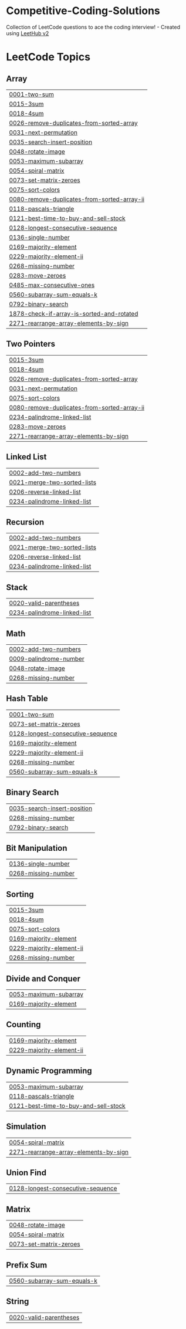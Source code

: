 # Competitive-Coding-Solutions
Collection of LeetCode questions to ace the coding interview! - Created using [LeetHub v2](https://github.com/arunbhardwaj/LeetHub-2.0)

<!---LeetCode Topics Start-->
# LeetCode Topics
## Array
|  |
| ------- |
| [0001-two-sum](https://github.com/shounak-26/Competitive-Coding-Solutions/tree/master/0001-two-sum) |
| [0015-3sum](https://github.com/shounak-26/Competitive-Coding-Solutions/tree/master/0015-3sum) |
| [0018-4sum](https://github.com/shounak-26/Competitive-Coding-Solutions/tree/master/0018-4sum) |
| [0026-remove-duplicates-from-sorted-array](https://github.com/shounak-26/Competitive-Coding-Solutions/tree/master/0026-remove-duplicates-from-sorted-array) |
| [0031-next-permutation](https://github.com/shounak-26/Competitive-Coding-Solutions/tree/master/0031-next-permutation) |
| [0035-search-insert-position](https://github.com/shounak-26/Competitive-Coding-Solutions/tree/master/0035-search-insert-position) |
| [0048-rotate-image](https://github.com/shounak-26/Competitive-Coding-Solutions/tree/master/0048-rotate-image) |
| [0053-maximum-subarray](https://github.com/shounak-26/Competitive-Coding-Solutions/tree/master/0053-maximum-subarray) |
| [0054-spiral-matrix](https://github.com/shounak-26/Competitive-Coding-Solutions/tree/master/0054-spiral-matrix) |
| [0073-set-matrix-zeroes](https://github.com/shounak-26/Competitive-Coding-Solutions/tree/master/0073-set-matrix-zeroes) |
| [0075-sort-colors](https://github.com/shounak-26/Competitive-Coding-Solutions/tree/master/0075-sort-colors) |
| [0080-remove-duplicates-from-sorted-array-ii](https://github.com/shounak-26/Competitive-Coding-Solutions/tree/master/0080-remove-duplicates-from-sorted-array-ii) |
| [0118-pascals-triangle](https://github.com/shounak-26/Competitive-Coding-Solutions/tree/master/0118-pascals-triangle) |
| [0121-best-time-to-buy-and-sell-stock](https://github.com/shounak-26/Competitive-Coding-Solutions/tree/master/0121-best-time-to-buy-and-sell-stock) |
| [0128-longest-consecutive-sequence](https://github.com/shounak-26/Competitive-Coding-Solutions/tree/master/0128-longest-consecutive-sequence) |
| [0136-single-number](https://github.com/shounak-26/Competitive-Coding-Solutions/tree/master/0136-single-number) |
| [0169-majority-element](https://github.com/shounak-26/Competitive-Coding-Solutions/tree/master/0169-majority-element) |
| [0229-majority-element-ii](https://github.com/shounak-26/Competitive-Coding-Solutions/tree/master/0229-majority-element-ii) |
| [0268-missing-number](https://github.com/shounak-26/Competitive-Coding-Solutions/tree/master/0268-missing-number) |
| [0283-move-zeroes](https://github.com/shounak-26/Competitive-Coding-Solutions/tree/master/0283-move-zeroes) |
| [0485-max-consecutive-ones](https://github.com/shounak-26/Competitive-Coding-Solutions/tree/master/0485-max-consecutive-ones) |
| [0560-subarray-sum-equals-k](https://github.com/shounak-26/Competitive-Coding-Solutions/tree/master/0560-subarray-sum-equals-k) |
| [0792-binary-search](https://github.com/shounak-26/Competitive-Coding-Solutions/tree/master/0792-binary-search) |
| [1878-check-if-array-is-sorted-and-rotated](https://github.com/shounak-26/Competitive-Coding-Solutions/tree/master/1878-check-if-array-is-sorted-and-rotated) |
| [2271-rearrange-array-elements-by-sign](https://github.com/shounak-26/Competitive-Coding-Solutions/tree/master/2271-rearrange-array-elements-by-sign) |
## Two Pointers
|  |
| ------- |
| [0015-3sum](https://github.com/shounak-26/Competitive-Coding-Solutions/tree/master/0015-3sum) |
| [0018-4sum](https://github.com/shounak-26/Competitive-Coding-Solutions/tree/master/0018-4sum) |
| [0026-remove-duplicates-from-sorted-array](https://github.com/shounak-26/Competitive-Coding-Solutions/tree/master/0026-remove-duplicates-from-sorted-array) |
| [0031-next-permutation](https://github.com/shounak-26/Competitive-Coding-Solutions/tree/master/0031-next-permutation) |
| [0075-sort-colors](https://github.com/shounak-26/Competitive-Coding-Solutions/tree/master/0075-sort-colors) |
| [0080-remove-duplicates-from-sorted-array-ii](https://github.com/shounak-26/Competitive-Coding-Solutions/tree/master/0080-remove-duplicates-from-sorted-array-ii) |
| [0234-palindrome-linked-list](https://github.com/shounak-26/Competitive-Coding-Solutions/tree/master/0234-palindrome-linked-list) |
| [0283-move-zeroes](https://github.com/shounak-26/Competitive-Coding-Solutions/tree/master/0283-move-zeroes) |
| [2271-rearrange-array-elements-by-sign](https://github.com/shounak-26/Competitive-Coding-Solutions/tree/master/2271-rearrange-array-elements-by-sign) |
## Linked List
|  |
| ------- |
| [0002-add-two-numbers](https://github.com/shounak-26/Competitive-Coding-Solutions/tree/master/0002-add-two-numbers) |
| [0021-merge-two-sorted-lists](https://github.com/shounak-26/Competitive-Coding-Solutions/tree/master/0021-merge-two-sorted-lists) |
| [0206-reverse-linked-list](https://github.com/shounak-26/Competitive-Coding-Solutions/tree/master/0206-reverse-linked-list) |
| [0234-palindrome-linked-list](https://github.com/shounak-26/Competitive-Coding-Solutions/tree/master/0234-palindrome-linked-list) |
## Recursion
|  |
| ------- |
| [0002-add-two-numbers](https://github.com/shounak-26/Competitive-Coding-Solutions/tree/master/0002-add-two-numbers) |
| [0021-merge-two-sorted-lists](https://github.com/shounak-26/Competitive-Coding-Solutions/tree/master/0021-merge-two-sorted-lists) |
| [0206-reverse-linked-list](https://github.com/shounak-26/Competitive-Coding-Solutions/tree/master/0206-reverse-linked-list) |
| [0234-palindrome-linked-list](https://github.com/shounak-26/Competitive-Coding-Solutions/tree/master/0234-palindrome-linked-list) |
## Stack
|  |
| ------- |
| [0020-valid-parentheses](https://github.com/shounak-26/Competitive-Coding-Solutions/tree/master/0020-valid-parentheses) |
| [0234-palindrome-linked-list](https://github.com/shounak-26/Competitive-Coding-Solutions/tree/master/0234-palindrome-linked-list) |
## Math
|  |
| ------- |
| [0002-add-two-numbers](https://github.com/shounak-26/Competitive-Coding-Solutions/tree/master/0002-add-two-numbers) |
| [0009-palindrome-number](https://github.com/shounak-26/Competitive-Coding-Solutions/tree/master/0009-palindrome-number) |
| [0048-rotate-image](https://github.com/shounak-26/Competitive-Coding-Solutions/tree/master/0048-rotate-image) |
| [0268-missing-number](https://github.com/shounak-26/Competitive-Coding-Solutions/tree/master/0268-missing-number) |
## Hash Table
|  |
| ------- |
| [0001-two-sum](https://github.com/shounak-26/Competitive-Coding-Solutions/tree/master/0001-two-sum) |
| [0073-set-matrix-zeroes](https://github.com/shounak-26/Competitive-Coding-Solutions/tree/master/0073-set-matrix-zeroes) |
| [0128-longest-consecutive-sequence](https://github.com/shounak-26/Competitive-Coding-Solutions/tree/master/0128-longest-consecutive-sequence) |
| [0169-majority-element](https://github.com/shounak-26/Competitive-Coding-Solutions/tree/master/0169-majority-element) |
| [0229-majority-element-ii](https://github.com/shounak-26/Competitive-Coding-Solutions/tree/master/0229-majority-element-ii) |
| [0268-missing-number](https://github.com/shounak-26/Competitive-Coding-Solutions/tree/master/0268-missing-number) |
| [0560-subarray-sum-equals-k](https://github.com/shounak-26/Competitive-Coding-Solutions/tree/master/0560-subarray-sum-equals-k) |
## Binary Search
|  |
| ------- |
| [0035-search-insert-position](https://github.com/shounak-26/Competitive-Coding-Solutions/tree/master/0035-search-insert-position) |
| [0268-missing-number](https://github.com/shounak-26/Competitive-Coding-Solutions/tree/master/0268-missing-number) |
| [0792-binary-search](https://github.com/shounak-26/Competitive-Coding-Solutions/tree/master/0792-binary-search) |
## Bit Manipulation
|  |
| ------- |
| [0136-single-number](https://github.com/shounak-26/Competitive-Coding-Solutions/tree/master/0136-single-number) |
| [0268-missing-number](https://github.com/shounak-26/Competitive-Coding-Solutions/tree/master/0268-missing-number) |
## Sorting
|  |
| ------- |
| [0015-3sum](https://github.com/shounak-26/Competitive-Coding-Solutions/tree/master/0015-3sum) |
| [0018-4sum](https://github.com/shounak-26/Competitive-Coding-Solutions/tree/master/0018-4sum) |
| [0075-sort-colors](https://github.com/shounak-26/Competitive-Coding-Solutions/tree/master/0075-sort-colors) |
| [0169-majority-element](https://github.com/shounak-26/Competitive-Coding-Solutions/tree/master/0169-majority-element) |
| [0229-majority-element-ii](https://github.com/shounak-26/Competitive-Coding-Solutions/tree/master/0229-majority-element-ii) |
| [0268-missing-number](https://github.com/shounak-26/Competitive-Coding-Solutions/tree/master/0268-missing-number) |
## Divide and Conquer
|  |
| ------- |
| [0053-maximum-subarray](https://github.com/shounak-26/Competitive-Coding-Solutions/tree/master/0053-maximum-subarray) |
| [0169-majority-element](https://github.com/shounak-26/Competitive-Coding-Solutions/tree/master/0169-majority-element) |
## Counting
|  |
| ------- |
| [0169-majority-element](https://github.com/shounak-26/Competitive-Coding-Solutions/tree/master/0169-majority-element) |
| [0229-majority-element-ii](https://github.com/shounak-26/Competitive-Coding-Solutions/tree/master/0229-majority-element-ii) |
## Dynamic Programming
|  |
| ------- |
| [0053-maximum-subarray](https://github.com/shounak-26/Competitive-Coding-Solutions/tree/master/0053-maximum-subarray) |
| [0118-pascals-triangle](https://github.com/shounak-26/Competitive-Coding-Solutions/tree/master/0118-pascals-triangle) |
| [0121-best-time-to-buy-and-sell-stock](https://github.com/shounak-26/Competitive-Coding-Solutions/tree/master/0121-best-time-to-buy-and-sell-stock) |
## Simulation
|  |
| ------- |
| [0054-spiral-matrix](https://github.com/shounak-26/Competitive-Coding-Solutions/tree/master/0054-spiral-matrix) |
| [2271-rearrange-array-elements-by-sign](https://github.com/shounak-26/Competitive-Coding-Solutions/tree/master/2271-rearrange-array-elements-by-sign) |
## Union Find
|  |
| ------- |
| [0128-longest-consecutive-sequence](https://github.com/shounak-26/Competitive-Coding-Solutions/tree/master/0128-longest-consecutive-sequence) |
## Matrix
|  |
| ------- |
| [0048-rotate-image](https://github.com/shounak-26/Competitive-Coding-Solutions/tree/master/0048-rotate-image) |
| [0054-spiral-matrix](https://github.com/shounak-26/Competitive-Coding-Solutions/tree/master/0054-spiral-matrix) |
| [0073-set-matrix-zeroes](https://github.com/shounak-26/Competitive-Coding-Solutions/tree/master/0073-set-matrix-zeroes) |
## Prefix Sum
|  |
| ------- |
| [0560-subarray-sum-equals-k](https://github.com/shounak-26/Competitive-Coding-Solutions/tree/master/0560-subarray-sum-equals-k) |
## String
|  |
| ------- |
| [0020-valid-parentheses](https://github.com/shounak-26/Competitive-Coding-Solutions/tree/master/0020-valid-parentheses) |
<!---LeetCode Topics End-->
